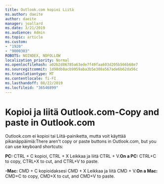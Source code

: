 ```yaml
---
title: Outlook.com kopioi Liitä
ms.author: daeite
author: daeite
manager: joallard
ms.date: 3/21/2019
ms.audience: Admin
ms.topic: article
ms.custom:
- "1920"
- "9000303"
ROBOTS: NOINDEX, NOFOLLOW
localization_priority: Normal
ms.openlocfilehash: a02b2d86785a63ede7f49faa603d205b566b68e7
ms.sourcegitcommit: 1d98db8acb9959aba3b5e308a567ade6b62da56c
ms.translationtype: MT
ms.contentlocale: fi-FI
ms.lasthandoff: 08/22/2019
ms.locfileid: "36546899"
---
```

# <a name="copy-and-paste-in-outlookcom"></a><span data-ttu-id="18380-102">Kopioi ja liitä Outlook.com-</span><span class="sxs-lookup"><span data-stu-id="18380-102">Copy and paste in Outlook.com</span></span>

<span data-ttu-id="18380-103">Outlook.com ei kopioi tai Liitä-painiketta, mutta voit käyttää pikanäppäimiä:</span><span class="sxs-lookup"><span data-stu-id="18380-103">There aren't copy or paste buttons in Outlook.com, but you can use keyboard shortcuts:</span></span>

<span data-ttu-id="18380-104">**PC:** CTRL + C kopioi, CTRL + X Leikkaa ja liitä CTRL + V.</span><span class="sxs-lookup"><span data-stu-id="18380-104">**On a PC:** CTRL+C to copy, CTRL+X to cut, and CTRL+V to paste.</span></span>

<span data-ttu-id="18380-105">**-Mac:** CMD + C kopioidaksesi CMD + X Leikkaa ja liitä CMD + V.</span><span class="sxs-lookup"><span data-stu-id="18380-105">**On a Mac:** CMD+C to copy, CMD+X to cut, and CMD+V to paste.</span></span>